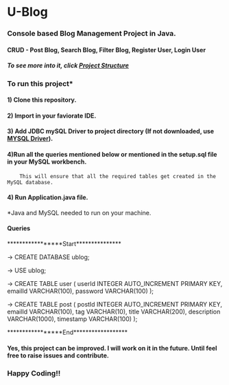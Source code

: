 # U-Blog
### Console based Blog Management Project in Java.
#### CRUD - Post Blog, Search Blog, Filter Blog, Register User, Login User
##### To see more into it, click <a href = "https://github.com/chitranshu11/U-Blog/blob/main/java-ublog/README.md" target = "_blank">Project Structure</a>
### To run this project*
#### 1) Clone this repository.
#### 2) Import in your faviorate IDE.
#### 3) Add JDBC mySQL Driver to project directory (If not downloaded, use <a href = "https://dev.mysql.com/downloads/connector/j/" target = "_blank"> MYSQL Driver</a>). <br>
#### 4)Run all the queries mentioned below or mentioned in the setup.sql file in your MySQL workbench.
        This will ensure that all the required tables get created in the MySQL database.
#### 4) Run Application.java file.   

*Java and MySQL needed to run on your machine.
        

#### Queries 
<p>*****************Start***************</p>
-> CREATE DATABASE ublog;

-> USE ublog;

-> CREATE TABLE user (
    userId INTEGER AUTO_INCREMENT PRIMARY KEY,
    emailId VARCHAR(100),
    password VARCHAR(100)
);

-> CREATE TABLE post (
    postId INTEGER AUTO_INCREMENT PRIMARY KEY,
    emailId VARCHAR(100),
    tag VARCHAR(10),
    title VARCHAR(200),
    description VARCHAR(1000),
    timestamp VARCHAR(100)
);
<p>*****************End******************</p>

#### Yes, this project can be improved. I will work on it in the future. Until feel free to raise issues and contribute.
### Happy Coding!!
